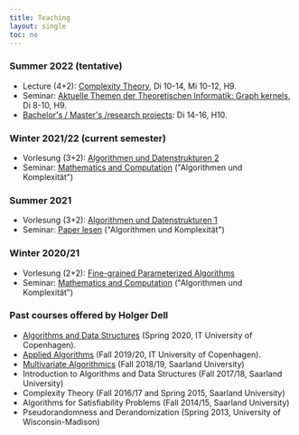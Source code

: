 ```yaml
---
title: Teaching
layout: single
toc: no
---
```


### Summer 2022 (tentative)

- Lecture (4+2): [Complexity Theory](/complexity), Di 10-14, Mi 10-12, H9.
- Seminar: [Aktuelle Themen der Theoretischen Informatik: Graph kernels](/seminar/atti), Di 8-10, H9.
- [Bachelor's / Master's /research projects](/projects): Di 14-16, H10.

### Winter 2021/22 (current semester)

- Vorlesung (3+2): [Algorithmen und Datenstrukturen 2](/algo2)
- Seminar: [Mathematics and Computation](/seminar/wigderson) ("Algorithmen und Komplexität")

### Summer 2021

- Vorlesung (3+2): [Algorithmen und Datenstrukturen 1](summer21/algo1)
- Seminar: [Paper lesen](/seminar/paper) ("Algorithmen und Komplexität")

### Winter 2020/21

- Vorlesung (2+2): [Fine-grained Parameterized Algorithms](/parameterized)
- Seminar: [Mathematics and Computation](/seminar/wigderson) ("Algorithmen und Komplexität")

### Past courses offered by Holger Dell

- [Algorithms and Data Structures](https://learnit.itu.dk/local/coursebase/view.php?s=ft&view=public&ciid=423) (Spring 2020, IT University of Copenhagen).
- [Applied Algorithms](https://learnit.itu.dk/local/coursebase/view.php?s=ft&view=public&ciid=203) (Fall 2019/20, IT University of Copenhagen).
- [Multivariate Algorithmics](https://bit.ly/MulAlg18) (Fall 2018/19, Saarland University)
- Introduction to Algorithms and Data Structures (Fall 2017/18, Saarland University)
- Complexity Theory (Fall 2016/17 and Spring 2015, Saarland University)
- Algorithms for Satisfiability Problems (Fall 2014/15, Saarland University)
- Pseudorandomness and Derandomization (Spring 2013, University of Wisconsin-Madison)
